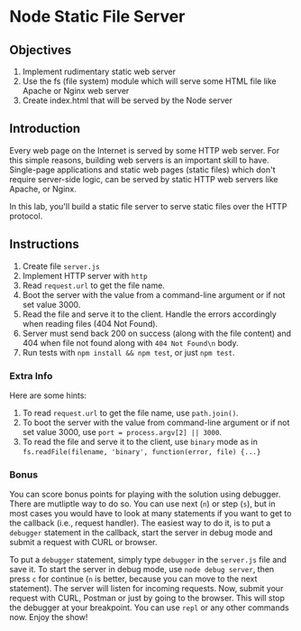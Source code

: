 # Node Static File Server

## Objectives

1. Implement rudimentary static web server
1. Use the fs (file system) module which will serve some HTML file like Apache or Nginx web server
1. Create index.html that will be served by the Node server


## Introduction

Every web page on the Internet is served by some HTTP web server. For this simple reasons, building web servers is an important skill to have. Single-page applications and static web pages (static files) which don't require server-side logic, can be served by static HTTP web servers like Apache, or Nginx.

In this lab, you'll build a static file server to serve static files over the HTTP protocol.

## Instructions

1. Create file `server.js`
2. Implement HTTP server with `http`
3. Read `request.url` to get the file name. 
4. Boot the server with the value from a command-line argument or if not set value 3000.
5. Read the file and serve it to the client. Handle the errors accordingly when reading files (404 Not Found).
6. Server must send back 200 on success (along with the file content) and 404 when file not found along with `404 Not Found\n` body.
7. Run tests with `npm install && npm test`, or just `npm test`.


### Extra Info

Here are some hints:

1. To read `request.url` to get the file name, use `path.join()`.
1. To boot the server with the value from command-line argument or if not set value 3000, use `port = process.argv[2] || 3000`.
1. To read the file and serve it to the client, use `binary` mode as in `fs.readFile(filename, 'binary', function(error, file) {...}`

### Bonus

You can score bonus points for playing with the solution using debugger. There are mutliptle way to do so. You can use next (`n`) or step (`s`), but in most cases you would have to look at many statements if you want to get to the callback (i.e., request handler). The easiest way to do it, is to put a `debugger` statement in the callback, start the server in debug mode and submit a request with CURL or browser. 

To put a `debugger` statement, simply type `debugger` in the `server.js` file and save it. To start the server in debug mode, use `node debug server`, then press `c` for continue (`n` is better, because you can move to the next statement). The server will listen for incoming requests. Now, submit your request with CURL, Postman or just by going to the browser. This will stop the debugger at your breakpoint. You can use `repl` or any other commands now. Enjoy the show!
